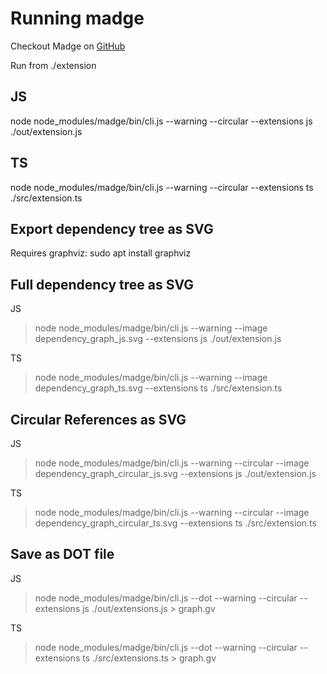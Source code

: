 # Running madge

Checkout Madge on [GitHub](https://github.com/pahen/madge)

Run from ./extension

## JS

node node_modules/madge/bin/cli.js --warning --circular --extensions js ./out/extension.js

## TS

node node_modules/madge/bin/cli.js --warning --circular --extensions ts ./src/extension.ts

## Export dependency tree as SVG

Requires graphviz:
    sudo apt install graphviz

## Full dependency tree as SVG

JS
>node node_modules/madge/bin/cli.js --warning --image dependency_graph_js.svg --extensions js ./out/extension.js

TS
>node node_modules/madge/bin/cli.js --warning --image dependency_graph_ts.svg --extensions ts ./src/extension.ts

## Circular References as SVG

JS
>node node_modules/madge/bin/cli.js --warning --circular --image dependency_graph_circular_js.svg --extensions js ./out/extension.js

TS
>node node_modules/madge/bin/cli.js --warning --circular --image dependency_graph_circular_ts.svg --extensions ts ./src/extension.ts

## Save as DOT file

JS
>node node_modules/madge/bin/cli.js --dot --warning --circular --extensions js ./out/extensions.js > graph.gv

TS
>node node_modules/madge/bin/cli.js --dot --warning --circular --extensions ts ./src/extensions.ts > graph.gv
